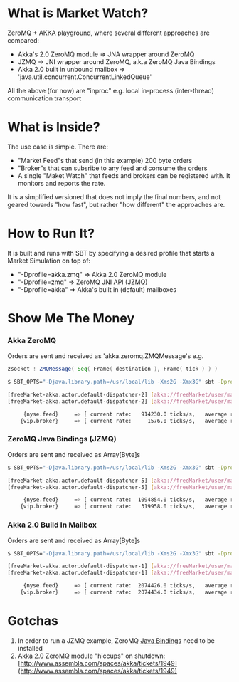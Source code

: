 # What is Market Watch?
ZeroMQ + AKKA playground, where several different approaches are compared:

* Akka's 2.0 ZeroMQ module => JNA wrapper around ZeroMQ
* JZMQ => JNI wrapper around ZeroMQ, a.k.a ZeroMQ Java Bindings
* Akka 2.0 built in unbound mailbox => 'java.util.concurrent.ConcurrentLinkedQueue'

All the above (for now) are "inproc" e.g. local in-process (inter-thread) communication transport

# What is Inside?
The use case is simple. There are:

* "Market Feed"s that send (in this example) 200 byte orders
* "Broker"s that can subsribe to any feed and consume the orders
* A single "Maket Watch" that feeds and brokers can be registered with. It monitors and reports the rate.

It is a simplified versioned that does not imply the final numbers, and not geared towards "how fast", but rather "how different" the approaches are.

# How to Run It?

It is built and runs with SBT by specifying a desired profile that starts a Market Simulation on top of:

* "-Dprofile=akka.zmq" => Akka 2.0 ZeroMQ module
* "-Dprofile=zmq" => ZeroMQ JNI API (JZMQ)
* "-Dprofile=akka" => Akka's built in (default) mailboxes

# Show Me The Money

### Akka ZeroMQ

Orders are sent and received as 'akka.zeromq.ZMQMessage's e.g. 

```scala
zsocket ! ZMQMessage( Seq( Frame( destination ), Frame( tick ) ) )
```

```bash
$ SBT_OPTS="-Djava.library.path=/usr/local/lib -Xms2G -Xmx3G" sbt -Dprofile=akka.zmq clean run                           (master ✔) 

[freeMarket-akka.actor.default-dispatcher-2] [akka://freeMarket/user/marketWatch] registered a feed     [nyse.feed]
[freeMarket-akka.actor.default-dispatcher-2] [akka://freeMarket/user/marketWatch] registered a broker   [vip.broker]

     {nyse.feed}     => [ current rate:   914230.0 ticks/s,   average rate:    777879.0 ticks/s  ]
    {vip.broker}     => [ current rate:     1576.0 ticks/s,   average rate:      1431.0 ticks/s  ]
```


### ZeroMQ Java Bindings (JZMQ)

Orders are sent and received as Array[Byte]s

```bash
$ SBT_OPTS="-Djava.library.path=/usr/local/lib -Xms2G -Xmx3G" sbt -Dprofile=zmq clean run                             (master ✔) 

[freeMarket-akka.actor.default-dispatcher-5] [akka://freeMarket/user/marketWatch] registered a feed	     [nyse.feed]
[freeMarket-akka.actor.default-dispatcher-5] [akka://freeMarket/user/marketWatch] registered a broker	 [vip.broker]

     {nyse.feed}	 => [ current rate:  1094854.0 ticks/s,   average rate:   1034253.0 ticks/s  ]
    {vip.broker}	 => [ current rate:   319958.0 ticks/s,   average rate:    292413.0 ticks/s  ]
```

### Akka 2.0 Build In Mailbox

Orders are sent and received as Array[Byte]s

```bash
$ SBT_OPTS="-Djava.library.path=/usr/local/lib -Xms2G -Xmx3G" sbt -Dprofile=akka clean run                            (master ✔)

[freeMarket-akka.actor.default-dispatcher-1] [akka://freeMarket/user/marketWatch] registered a feed	     [nyse.feed]
[freeMarket-akka.actor.default-dispatcher-1] [akka://freeMarket/user/marketWatch] registered a broker	 [vip.broker]

     {nyse.feed}	 => [ current rate:  2074426.0 ticks/s,   average rate:   1995846.0 ticks/s  ]
    {vip.broker}	 => [ current rate:  2074434.0 ticks/s,   average rate:   1995846.0 ticks/s  ]
```

# Gotchas

1. In order to run a JZMQ example, ZeroMQ [Java Bindings](https://github.com/zeromq/jzmq) need to be installed
2. Akka 2.0 ZeroMQ module "hiccups" on shutdown: [http://www.assembla.com/spaces/akka/tickets/1949](http://www.assembla.com/spaces/akka/tickets/1949) 
